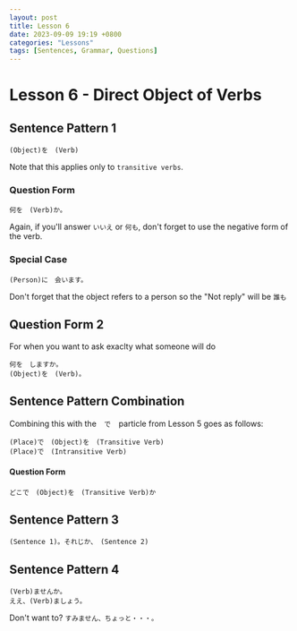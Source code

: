 ```yaml
---
layout: post
title: Lesson 6
date: 2023-09-09 19:19 +0800
categories: "Lessons"
tags: [Sentences, Grammar, Questions]
---
```


# Lesson 6 - Direct Object of Verbs

## Sentence Pattern 1
```
(Object)を　(Verb)
```
Note that this applies only to `transitive verbs`.

### Question Form
```
何を　(Verb)か。
```
Again, if you'll answer `いいえ` or `何も`, don't forget to use the negative form of the verb.

### Special Case
```
(Person)に　会います。
```
Don't forget that the object refers to a person so the "Not reply" will be `誰も`

## Question Form 2
For when you want to ask exaclty what someone will do
```
何を　しますか。
(Object)を　(Verb)。
```

## Sentence Pattern Combination
Combining this with the　`で`　particle from Lesson 5 goes as follows:
```
(Place)で　(Object)を　(Transitive Verb)
(Place)で　(Intransitive Verb)
```

#### Question Form
```
どこで　(Object)を　(Transitive Verb)か
```

## Sentence Pattern 3
```
(Sentence 1)。それじか、　(Sentence 2)
```

## Sentence Pattern 4
```
(Verb)ませんか。
ええ、(Verb)ましょう。
```
Don't want to? `すみません、ちょっと・・・。`